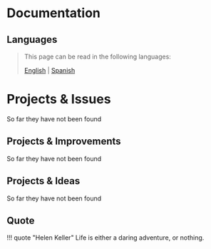 # Documentation

## Languages

> This page can be read in the following languages:
>  
> [English](https://docs.beeping.io/projects/contribution/) | [Spanish](https://docs-es.beeping.io/projects/contribution/)

# Projects & Issues

So far they have not been found

## Projects & Improvements

So far they have not been found

## Projects & Ideas

So far they have not been found

## Quote

!!! quote "Helen Keller"
    Life is either a daring adventure, or nothing.